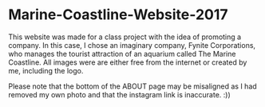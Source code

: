 # Marine-Coastline-Website-2017

This website was made for a class project with the idea of promoting a company. In this case, I chose an imaginary company, Fynite 
Corporations, who manages the tourist attraction of an aquarium called The Marine Coastline. All images were are either free from 
the internet or created by me, including the logo.  

Please note that the bottom of the ABOUT page may be misaligned as I had removed my own photo and that the instagram link is inaccurate. :))

